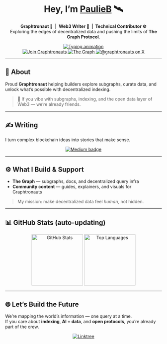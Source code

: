 <!-- 🌌 Graphtronauts Assemble -->
<div align="center">

# Hey, I’m <a href="https://linktr.ee/PaulieB.eth" target="_blank">PaulieB</a> 🛰️

**Graphtronaut 🚀 | Web3 Writer 🧠 | Technical Contributor ⚙️**  
Exploring the edges of decentralized data and pushing the limits of **The Graph Protocol**.

<a href="https://readme-typing-svg.demolab.com?font=Fira+Code&weight=500&size=20&pause=1200&color=00F0FF&center=true&vCenter=true&width=580&lines=Graphtronauts+Assemble!;Indexing+the+Future;Decentralized+Data+Never+Sleeps">
  <img alt="Typing animation" src="https://readme-typing-svg.demolab.com?font=Fira+Code&weight=500&size=20&pause=1200&color=00F0FF&center=true&vCenter=true&width=580&lines=Graphtronauts+Assemble!;Indexing+the+Future;Decentralized+Data+Never+Sleeps">
</a>

<br/>

<a href="https://linktr.ee/graphtronauts">
  <img alt="Join Graphtronauts" src="https://img.shields.io/badge/Join-Graphtronauts-6C3BFF?style=for-the-badge&logo=thegraph&logoColor=white">
</a>
<a href="https://thegraph.com/">
  <img alt="The Graph" src="https://img.shields.io/badge/The%20Graph-Protocol-111111?style=for-the-badge&logo=thegraph&logoColor=white">
</a>
<a href="https://twitter.com/graphtronauts">
  <img alt="@graphtronauts on X" src="https://img.shields.io/badge/follow-@graphtronauts-00F0FF?style=for-the-badge&logo=x&logoColor=white">
</a>

</div>

---

## 🧭 About
Proud **Graphtronaut** helping builders explore subgraphs, curate data, and unlock what’s possible with decentralized indexing.

> 📡 If you vibe with subgraphs, indexing, and the open data layer of Web3 — we’re already friends.

---

## ✍️ Writing
I turn complex blockchain ideas into stories that make sense.


<div align="center">
  <a href="https://medium.com/@paulieb.eth">
    <img alt="Medium badge" src="https://img.shields.io/badge/Read%20My-Medium%20Blog-black?style=for-the-badge&logo=medium">
  </a>
</div>

---

## ⚙️ What I Build & Support
- **The Graph** — subgraphs, docs, and decentralized query infra
- **Community content** — guides, explainers, and visuals for Graphtronauts

> My mission: make decentralized data feel *human*, not hidden.

---

## 📊 GitHub Stats (auto-updating)

<div align="center">

<!-- Replace username if needed -->
<img alt="GitHub Stats" height="165" src="https://github-readme-stats.vercel.app/api?username=PaulieB14&show_icons=true&theme=transparent&title_color=00F0FF&text_color=9f9f9f&icon_color=00F0FF&hide_border=true">
<img alt="Top Languages" height="165" src="https://github-readme-stats.vercel.app/api/top-langs/?username=PaulieB14&layout=compact&theme=transparent&title_color=00F0FF&text_color=9f9f9f&hide_border=true">

</div>

---

## 🌐 Let’s Build the Future
We’re mapping the world’s information — one query at a time.  
If you care about **indexing**, **AI + data**, and **open protocols**, you’re already part of the crew.

<div align="center">
  <a href="https://linktr.ee/PaulieB.eth">
    <img alt="Linktree" src="https://img.shields.io/badge/Follow%20Me-Linktree-00F0FF?style=for-the-badge&logo=linktree&logoColor=white">
  </a>
</div>
